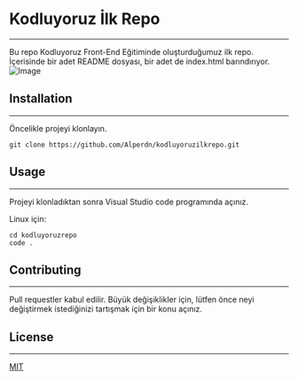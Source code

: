 # Kodluyoruz İlk Repo
---------------------------------------------------------
Bu repo Kodluyoruz Front-End Eğitiminde oluşturduğumuz ilk repo. İçerisinde bir adet README dosyası, bir adet de index.html barındırıyor.
![Image](https://images.app.goo.gl/CRe7maKJux5eKzHe6)
## Installation
---------------------------------------------------------
Öncelikle projeyi klonlayın.
```
git clone https://github.com/Alperdn/kodluyoruzilkrepo.git
```
## Usage
----------------------------------------------------------
Projeyi klonladıktan sonra Visual Studio code programında açınız.

Linux için:
```
cd kodluyoruzrepo
code .
```
## Contributing
----------------------------------------------------------
Pull requestler kabul edilir. Büyük değişiklikler için, lütfen önce neyi değiştirmek istediğinizi tartışmak için bir konu açınız.

## License
----------------------------------------------------------
[MIT](https://choosealicense.com/licenses/mit/)